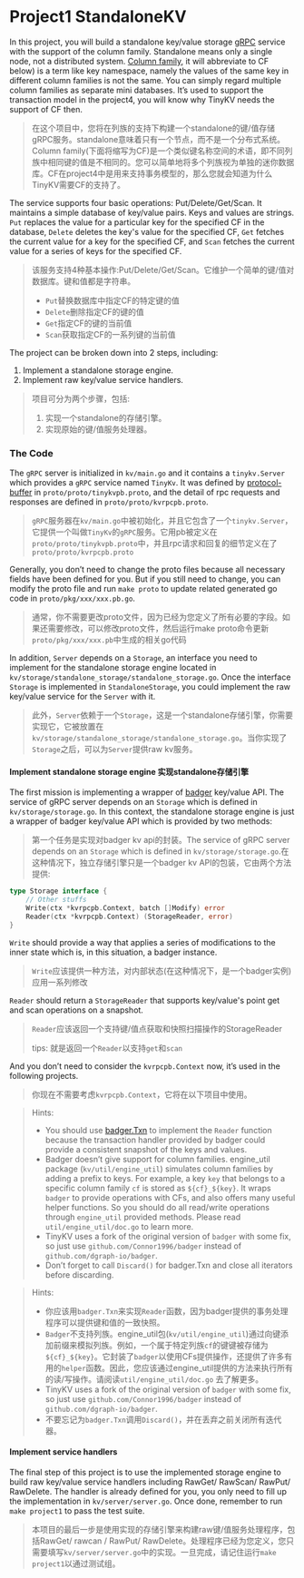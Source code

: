 # Project1 StandaloneKV

In this project, you will build a standalone key/value storage [gRPC](https://grpc.io/docs/guides/) service with the support of the column family. Standalone means only a single node, not a distributed system. [Column family]( <https://en.wikipedia.org/wiki/Standard_column_family> ), it will abbreviate to CF below) is a term like key namespace, namely the values of the same key in different column families is not the same. You can simply regard multiple column families as separate mini databases. It’s used to support the transaction model in the project4, you will know why TinyKV needs the support of CF then.

>在这个项目中，您将在列族的支持下构建一个standalone的键/值存储gRPC服务。standalone意味着只有一个节点，而不是一个分布式系统。Column family(下面将缩写为CF)是一个类似键名称空间的术语，即不同列族中相同键的值是不相同的。您可以简单地将多个列族视为单独的迷你数据库。CF在project4中是用来支持事务模型的，那么您就会知道为什么TinyKV需要CF的支持了。

The service supports four basic operations: Put/Delete/Get/Scan. It maintains a simple database of key/value pairs. Keys and values are strings. `Put` replaces the value for a particular key for the specified CF in the database, `Delete` deletes the key's value for the specified CF, `Get` fetches the current value for a key for the specified CF, and `Scan` fetches the current value for a series of keys for the specified CF.

> 该服务支持4种基本操作:Put/Delete/Get/Scan。它维护一个简单的键/值对数据库。键和值都是字符串。
>
> - `Put`替换数据库中指定CF的特定键的值
> - `Delete`删除指定CF的键的值
> - `Get`指定CF的键的当前值
> - `Scan`获取指定CF的一系列键的当前值

The project can be broken down into 2 steps, including:

1. Implement a standalone storage engine.
2. Implement raw key/value service handlers.

> 项目可分为两个步骤，包括:
>
> 1. 实现一个standalone的存储引擎。
> 2. 实现原始的键/值服务处理器。

### The Code

The `gRPC` server is initialized in `kv/main.go` and it contains a `tinykv.Server` which provides a `gRPC` service named `TinyKv`. It was defined by [protocol-buffer]( https://developers.google.com/protocol-buffers ) in `proto/proto/tinykvpb.proto`, and the detail of rpc requests and responses are defined in `proto/proto/kvrpcpb.proto`.

> `gRPC`服务器在`kv/main.go`中被初始化，并且它包含了一个`tinykv.Server`，它提供一个叫做`TinyKv`的`gRPC`服务。它用pb被定义在`proto/proto/tinykvpb.proto`中，并且rpc请求和回复的细节定义在了`proto/proto/kvrpcpb.proto`

Generally, you don’t need to change the proto files because all necessary fields have been defined for you. But if you still need to change, you can modify the proto file and run `make proto` to update related generated go code in `proto/pkg/xxx/xxx.pb.go`.

>通常，你不需要更改proto文件，因为已经为您定义了所有必要的字段。如果还需要修改，可以修改proto文件，然后运行make  proto命令更新`proto/pkg/xxx/xxx.pb`中生成的相关go代码

In addition, `Server` depends on a `Storage`, an interface you need to implement for the standalone storage engine located in `kv/storage/standalone_storage/standalone_storage.go`. Once the interface `Storage` is implemented in `StandaloneStorage`, you could implement the raw key/value service for the `Server` with it.

> 此外，`Server`依赖于一个`Storage`，这是一个standalone存储引擎，你需要实现它，它被放置在`kv/storage/standalone_storage/standalone_storage.go`。当你实现了`Storage`之后，可以为`Server`提供raw kv服务。

#### Implement standalone storage engine 实现standalone存储引擎

The first mission is implementing a wrapper of [badger](https://github.com/dgraph-io/badger) key/value API. The service of gRPC server depends on an `Storage` which is defined in `kv/storage/storage.go`. In this context, the standalone storage engine is just a wrapper of badger key/value API which is provided by two methods:

>第一个任务是实现对badger kv api的封装。The service of gRPC server depends on an `Storage` which is defined in `kv/storage/storage.go`.在这种情况下，独立存储引擎只是一个badger kv API的包装，它由两个方法提供:

``` go
type Storage interface {
    // Other stuffs
    Write(ctx *kvrpcpb.Context, batch []Modify) error
    Reader(ctx *kvrpcpb.Context) (StorageReader, error)
}
```

`Write` should provide a way that applies a series of modifications to the inner state which is, in this situation, a badger instance.

> `Write`应该提供一种方法，对内部状态(在这种情况下，是一个badger实例)应用一系列修改

`Reader` should return a `StorageReader` that supports key/value's point get and scan operations on a snapshot.

> `Reader`应该返回一个支持键/值点获取和快照扫描操作的StorageReader
>
> tips: 就是返回一个`Reader`以支持`get`和`scan`

And you don’t need to consider the `kvrpcpb.Context` now, it’s used in the following projects.

> 你现在不需要考虑`kvrpcpb.Context`，它将在以下项目中使用。

> Hints:
>
> - You should use [badger.Txn]( https://godoc.org/github.com/dgraph-io/badger#Txn ) to implement the `Reader` function because the transaction handler provided by badger could provide a consistent snapshot of the keys and values.
> - Badger doesn’t give support for column families. engine_util package (`kv/util/engine_util`) simulates column families by adding a prefix to keys. For example, a key `key` that belongs to a specific column family `cf` is stored as `${cf}_${key}`. It wraps `badger` to provide operations with CFs, and also offers many useful helper functions. So you should do all read/write operations through `engine_util` provided methods. Please read `util/engine_util/doc.go` to learn more.
> - TinyKV uses a fork of the original version of `badger` with some fix, so just use `github.com/Connor1996/badger` instead of `github.com/dgraph-io/badger`.
> - Don’t forget to call `Discard()` for badger.Txn and close all iterators before discarding.

>Hints:
>
>- 你应该用`badger.Txn`来实现`Reader`函数，因为badger提供的事务处理程序可以提供键和值的一致快照。
>- `Badger`不支持列族。engine_util包(`kv/util/engine_util`)通过向键添加前缀来模拟列族。例如，一个属于特定列族`cf`的键键被存储为`${cf}_${key}`。它封装了`badger`以使用CFs提供操作，还提供了许多有用的`helper`函数。因此，您应该通过engine_util提供的方法来执行所有的读/写操作。请阅读`util/engine_util/doc.go` 去了解更多。
>- TinyKV uses a fork of the original version of `badger` with some fix, so just use `github.com/Connor1996/badger` instead of `github.com/dgraph-io/badger`.
>- 不要忘记为`badger.Txn`调用`Discard()`，并在丢弃之前关闭所有迭代器。

#### Implement service handlers

The final step of this project is to use the implemented storage engine to build raw key/value service handlers including RawGet/ RawScan/ RawPut/ RawDelete. The handler is already defined for you, you only need to fill up the implementation in `kv/server/server.go`. Once done, remember to run `make project1` to pass the test suite.

> 本项目的最后一步是使用实现的存储引擎来构建raw键/值服务处理程序，包括RawGet/ rawcan / RawPut/ RawDelete。处理程序已经为您定义，您只需要填写`kv/server/server.go`中的实现。一旦完成，请记住运行`make project1`以通过测试组。

